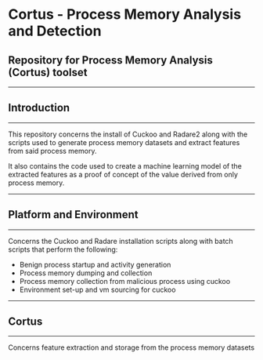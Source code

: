 # Cortus - Process Memory Analysis and Detection
Repository for Process Memory Analysis (Cortus) toolset
-------------------------------------------------------------------------------------------------------------------------------
---------------------------------------------------------
## Introduction
---------------------------------------------------------
This repository concerns the install of Cuckoo and Radare2 along with the scripts used to generate process memory datasets and extract features from said process memory.

It also contains the code used to create a machine learning model of the extracted features as a proof of concept of the value derived from only process memory.

---------------------------------------------------------
## Platform and Environment
---------------------------------------------------------
Concerns the Cuckoo and Radare installation scripts along with batch scripts that perform the following:
- Benign process startup and activity generation
- Process memory dumping and collection
- Process memory collection from malicious process using cuckoo
- Environment set-up and vm sourcing for cuckoo

---------------------------------------------------------
## Cortus
---------------------------------------------------------
Concerns feature extraction and storage from the process memory datasets
